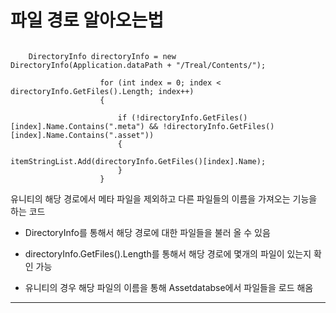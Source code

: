 
# 파일 경로 알아오는법

<pre><code>
    DirectoryInfo directoryInfo = new DirectoryInfo(Application.dataPath + "/Treal/Contents/");

                    for (int index = 0; index < directoryInfo.GetFiles().Length; index++)
                    {

                        if (!directoryInfo.GetFiles()[index].Name.Contains(".meta") && !directoryInfo.GetFiles()[index].Name.Contains(".asset"))
                        {
                            itemStringList.Add(directoryInfo.GetFiles()[index].Name);
                        }
                    }
</code></pre>


    
유니티의 해당 경로에서 메타 파일을 제외하고 다른 파일들의 이름을 가져오는 기능을 하는 코드 

- DirectoryInfo를 통해서 해당 경로에 대한 파일들을 불러 올 수 있음

- directoryInfo.GetFiles().Length를 통해서 해당 경로에 몇개의 파일이 있는지 확인 가능 

- 유니티의 경우 해당 파일의 이름을 통해 Assetdatabse에서 파일들을 로드 해옴

* * *

